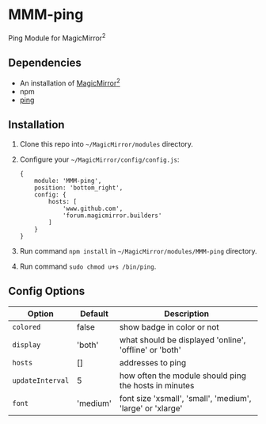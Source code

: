 # MMM-ping
Ping Module for MagicMirror<sup>2</sup>

## Dependencies
  * An installation of [MagicMirror<sup>2</sup>](https://github.com/MichMich/MagicMirror)
  * npm
  * [ping](https://www.npmjs.com/package/ping)

## Installation
 1. Clone this repo into `~/MagicMirror/modules` directory.
 2. Configure your `~/MagicMirror/config/config.js`:

    ```
    {
        module: 'MMM-ping',
        position: 'bottom_right',
        config: {
            hosts: [
                'www.github.com',
                'forum.magicmirror.builders'
            ]
        }
    }
    ```
 3. Run command `npm install` in `~/MagicMirror/modules/MMM-ping` directory.
 4. Run command `sudo chmod u+s /bin/ping`.

## Config Options
| **Option** | **Default** | **Description** |
| --- | --- | --- |
| `colored` | false | show badge in color or not |
| `display` | 'both' | what should be displayed 'online', 'offline' or 'both' |
| `hosts` | [] | addresses to ping |
| `updateInterval` | 5 | how often the module should ping the hosts in minutes |
| `font` | 'medium' | font size 'xsmall', 'small', 'medium', 'large' or 'xlarge' |